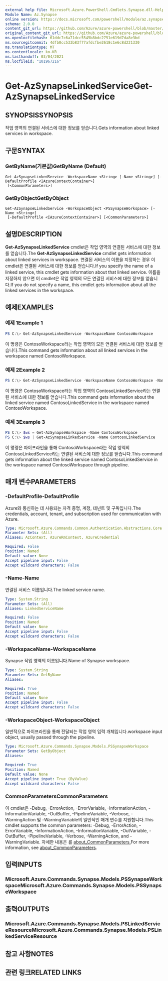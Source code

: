 ```yaml
---
external help file: Microsoft.Azure.PowerShell.Cmdlets.Synapse.dll-Help.xml
Module Name: Az.Synapse
online version: https://docs.microsoft.com/powershell/module/az.synapse/get-azsynapselinkedservice
schema: 2.0.0
content_git_url: https://github.com/Azure/azure-powershell/blob/master/src/Synapse/Synapse/help/Get-AzSynapseLinkedService.md
original_content_git_url: https://github.com/Azure/azure-powershell/blob/master/src/Synapse/Synapse/help/Get-AzSynapseLinkedService.md
ms.openlocfilehash: 61ddc7c6a71dcc5545b8bdc2751e619d7da8e3bd
ms.sourcegitcommit: 4dfb0cc533b83f77afdcfbe2618c1e6c8d221330
ms.translationtype: MT
ms.contentlocale: ko-KR
ms.lasthandoff: 03/04/2021
ms.locfileid: "101967216"
---
```

# <span data-ttu-id="ac0f5-101">Get-AzSynapseLinkedService</span><span class="sxs-lookup"><span data-stu-id="ac0f5-101">Get-AzSynapseLinkedService</span></span>

## <span data-ttu-id="ac0f5-102">SYNOPSIS</span><span class="sxs-lookup"><span data-stu-id="ac0f5-102">SYNOPSIS</span></span>
<span data-ttu-id="ac0f5-103">작업 영역의 연결된 서비스에 대한 정보를 얻습니다.</span><span class="sxs-lookup"><span data-stu-id="ac0f5-103">Gets information about linked services in workspace.</span></span>

## <span data-ttu-id="ac0f5-104">구문</span><span class="sxs-lookup"><span data-stu-id="ac0f5-104">SYNTAX</span></span>

### <span data-ttu-id="ac0f5-105">GetByName(기본값)</span><span class="sxs-lookup"><span data-stu-id="ac0f5-105">GetByName (Default)</span></span>
```
Get-AzSynapseLinkedService -WorkspaceName <String> [-Name <String>] [-DefaultProfile <IAzureContextContainer>]
 [<CommonParameters>]
```

### <span data-ttu-id="ac0f5-106">GetByObject</span><span class="sxs-lookup"><span data-stu-id="ac0f5-106">GetByObject</span></span>
```
Get-AzSynapseLinkedService -WorkspaceObject <PSSynapseWorkspace> [-Name <String>]
 [-DefaultProfile <IAzureContextContainer>] [<CommonParameters>]
```

## <span data-ttu-id="ac0f5-107">설명</span><span class="sxs-lookup"><span data-stu-id="ac0f5-107">DESCRIPTION</span></span>
<span data-ttu-id="ac0f5-108">**Get-AzSynapseLinkedService** cmdlet은 작업 영역의 연결된 서비스에 대한 정보를 얻습니다.</span><span class="sxs-lookup"><span data-stu-id="ac0f5-108">The **Get-AzSynapseLinkedService** cmdlet gets information about linked services in workspace.</span></span>
<span data-ttu-id="ac0f5-109">연결된 서비스의 이름을 지정하는 경우 이 cmdlet은 연결된 서비스에 대한 정보를 얻습니다.</span><span class="sxs-lookup"><span data-stu-id="ac0f5-109">If you specify the name of a linked service, this cmdlet gets information about that linked service.</span></span>
<span data-ttu-id="ac0f5-110">이름을 지정하지 않으면 이 cmdlet은 작업 영역의 모든 연결된 서비스에 대한 정보를 얻습니다.</span><span class="sxs-lookup"><span data-stu-id="ac0f5-110">If you do not specify a name, this cmdlet gets information about all the linked services in the workspace.</span></span>

## <span data-ttu-id="ac0f5-111">예제</span><span class="sxs-lookup"><span data-stu-id="ac0f5-111">EXAMPLES</span></span>

### <span data-ttu-id="ac0f5-112">예제 1</span><span class="sxs-lookup"><span data-stu-id="ac0f5-112">Example 1</span></span>
```powershell
PS C:\> Get-AzSynapseLinkedService -WorkspaceName ContosoWorkspace
```

<span data-ttu-id="ac0f5-113">이 명령은 ContosoWorkspace라는 작업 영역의 모든 연결된 서비스에 대한 정보를 얻습니다.</span><span class="sxs-lookup"><span data-stu-id="ac0f5-113">This command gets information about all linked services in the workspace named ContosoWorkspace.</span></span>

### <span data-ttu-id="ac0f5-114">예제 2</span><span class="sxs-lookup"><span data-stu-id="ac0f5-114">Example 2</span></span>
```powershell
PS C:\> Get-AzSynapseLinkedService -WorkspaceName ContosoWorkspace -Name ContosoLinkedService
```

<span data-ttu-id="ac0f5-115">이 명령은 ContosoWorkspace라는 작업 영역의 ContosoLinkedService라는 연결된 서비스에 대한 정보를 얻습니다.</span><span class="sxs-lookup"><span data-stu-id="ac0f5-115">This command gets information about the linked service named ContosoLinkedService in the workspace named ContosoWorkspace.</span></span>

### <span data-ttu-id="ac0f5-116">예제 3</span><span class="sxs-lookup"><span data-stu-id="ac0f5-116">Example 3</span></span>
```powershell
PS C:\> $ws = Get-AzSynapseWorkspace -Name ContosoWorkspace
PS C:\> $ws | Get-AzSynapseLinkedService -Name ContosoLinkedService
```

<span data-ttu-id="ac0f5-117">이 명령은 파이프라인을 통해 ContosoWorkspace라는 작업 영역의 ContosoLinkedService라는 연결된 서비스에 대한 정보를 얻습니다.</span><span class="sxs-lookup"><span data-stu-id="ac0f5-117">This command gets information about the linked service named ContosoLinkedService in the workspace named ContosoWorkspace through pipeline.</span></span>

## <span data-ttu-id="ac0f5-118">매개 변수</span><span class="sxs-lookup"><span data-stu-id="ac0f5-118">PARAMETERS</span></span>

### <span data-ttu-id="ac0f5-119">-DefaultProfile</span><span class="sxs-lookup"><span data-stu-id="ac0f5-119">-DefaultProfile</span></span>
<span data-ttu-id="ac0f5-120">Azure와 통신하는 데 사용되는 자격 증명, 계정, 테넌트 및 구독입니다.</span><span class="sxs-lookup"><span data-stu-id="ac0f5-120">The credentials, account, tenant, and subscription used for communication with Azure.</span></span>

```yaml
Type: Microsoft.Azure.Commands.Common.Authentication.Abstractions.Core.IAzureContextContainer
Parameter Sets: (All)
Aliases: AzContext, AzureRmContext, AzureCredential

Required: False
Position: Named
Default value: None
Accept pipeline input: False
Accept wildcard characters: False
```

### <span data-ttu-id="ac0f5-121">-Name</span><span class="sxs-lookup"><span data-stu-id="ac0f5-121">-Name</span></span>
<span data-ttu-id="ac0f5-122">연결된 서비스 이름입니다.</span><span class="sxs-lookup"><span data-stu-id="ac0f5-122">The linked service name.</span></span>

```yaml
Type: System.String
Parameter Sets: (All)
Aliases: LinkedServiceName

Required: False
Position: Named
Default value: None
Accept pipeline input: False
Accept wildcard characters: False
```

### <span data-ttu-id="ac0f5-123">-WorkspaceName</span><span class="sxs-lookup"><span data-stu-id="ac0f5-123">-WorkspaceName</span></span>
<span data-ttu-id="ac0f5-124">Synapse 작업 영역의 이름입니다.</span><span class="sxs-lookup"><span data-stu-id="ac0f5-124">Name of Synapse workspace.</span></span>

```yaml
Type: System.String
Parameter Sets: GetByName
Aliases:

Required: True
Position: Named
Default value: None
Accept pipeline input: False
Accept wildcard characters: False
```

### <span data-ttu-id="ac0f5-125">-WorkspaceObject</span><span class="sxs-lookup"><span data-stu-id="ac0f5-125">-WorkspaceObject</span></span>
<span data-ttu-id="ac0f5-126">일반적으로 파이프라인을 통해 전달되는 작업 영역 입력 개체입니다.</span><span class="sxs-lookup"><span data-stu-id="ac0f5-126">workspace input object, usually passed through the pipeline.</span></span>

```yaml
Type: Microsoft.Azure.Commands.Synapse.Models.PSSynapseWorkspace
Parameter Sets: GetByObject
Aliases:

Required: True
Position: Named
Default value: None
Accept pipeline input: True (ByValue)
Accept wildcard characters: False
```

### <span data-ttu-id="ac0f5-127">CommonParameters</span><span class="sxs-lookup"><span data-stu-id="ac0f5-127">CommonParameters</span></span>
<span data-ttu-id="ac0f5-128">이 cmdlet은 -Debug, -ErrorAction, -ErrorVariable, -InformationAction, -InformationVariable, -OutBuffer, -PipelineVariable, -Verbose, -WarningAction 및 -WarningVariable의 일반적인 매개 변수를 지원합니다.</span><span class="sxs-lookup"><span data-stu-id="ac0f5-128">This cmdlet supports the common parameters: -Debug, -ErrorAction, -ErrorVariable, -InformationAction, -InformationVariable, -OutVariable, -OutBuffer, -PipelineVariable, -Verbose, -WarningAction, and -WarningVariable.</span></span> <span data-ttu-id="ac0f5-129">자세한 내용은 를 [about_CommonParameters.](http://go.microsoft.com/fwlink/?LinkID=113216)</span><span class="sxs-lookup"><span data-stu-id="ac0f5-129">For more information, see [about_CommonParameters](http://go.microsoft.com/fwlink/?LinkID=113216).</span></span>

## <span data-ttu-id="ac0f5-130">입력</span><span class="sxs-lookup"><span data-stu-id="ac0f5-130">INPUTS</span></span>

### <span data-ttu-id="ac0f5-131">Microsoft.Azure.Commands.Synapse.Models.PSSynapseWorkspace</span><span class="sxs-lookup"><span data-stu-id="ac0f5-131">Microsoft.Azure.Commands.Synapse.Models.PSSynapseWorkspace</span></span>

## <span data-ttu-id="ac0f5-132">출력</span><span class="sxs-lookup"><span data-stu-id="ac0f5-132">OUTPUTS</span></span>

### <span data-ttu-id="ac0f5-133">Microsoft.Azure.Commands.Synapse.Models.PSLinkedServiceResource</span><span class="sxs-lookup"><span data-stu-id="ac0f5-133">Microsoft.Azure.Commands.Synapse.Models.PSLinkedServiceResource</span></span>

## <span data-ttu-id="ac0f5-134">참고 사항</span><span class="sxs-lookup"><span data-stu-id="ac0f5-134">NOTES</span></span>

## <span data-ttu-id="ac0f5-135">관련 링크</span><span class="sxs-lookup"><span data-stu-id="ac0f5-135">RELATED LINKS</span></span>
